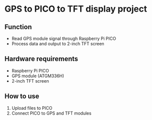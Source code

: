 # GPS to PICO to TFT display project

## Function
- Read GPS module signal through Raspberry Pi PICO
- Process data and output to 2-inch TFT screen

## Hardware requirements
- Raspberry Pi PICO
- GPS module (ATGM336H)
- 2-inch TFT screen

## How to use
1. Upload files to PICO
2. Connect PICO to GPS and TFT modules
